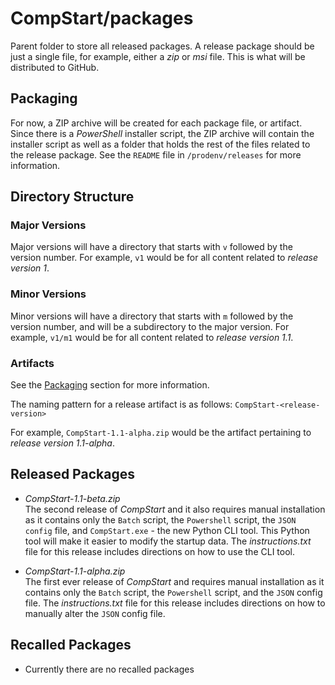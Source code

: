 # CompStart/packages

Parent folder to store all released packages. A release package should be just a single file, for example, either a _zip_ or _msi_ file. This is what will be distributed to GitHub.

## <a name="packaging"></a>Packaging

For now, a ZIP archive will be created for each package file, or artifact. Since there is a _PowerShell_ installer script, the ZIP archive will contain the installer script as well as a folder that holds the rest of the files related to the release package. See the `README` file in `/prodenv/releases` for more information.

## Directory Structure

### Major Versions

Major versions will have a directory that starts with `v` followed by the version number. For example, `v1` would be for all content related to _release version 1_.

### Minor Versions

Minor versions will have a directory that starts with `m` followed by the version number, and will be a subdirectory to the major version. For example, `v1/m1` would be for all content related to _release version 1.1_.

### Artifacts

See the [Packaging](#packaging) section for more information.

The naming pattern for a release artifact is as follows: `CompStart-<release-version>`

For example, `CompStart-1.1-alpha.zip` would be the artifact pertaining to _release version 1.1-alpha_. 

## Released Packages

- _CompStart-1.1-beta.zip_
<br>The second release of _CompStart_ and it also requires manual installation as it contains only the `Batch` script, the `Powershell` script, the `JSON config` file, and `CompStart.exe` - the new Python CLI tool. This Python tool will make it easier to modify the startup data. The _instructions.txt_ file for this release includes directions on how to use the CLI tool.

- _CompStart-1.1-alpha.zip_
<br>The first ever release of _CompStart_ and requires manual installation as it contains only the `Batch` script, the `Powershell` script, and the `JSON` config file. The _instructions.txt_ file for this release includes directions on how to manually alter the `JSON` config file.

## Recalled Packages

- Currently there are no recalled packages